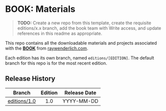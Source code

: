 # BOOK: Materials

> __TODO:__ Create a new repo from this template, create the requisite editions/x.x branch, add the book team with Write access, and update references in this readme as appropriate.


This repo contains all the downloadable materials and projects associated with the **[BOOK](https://www.raywenderlich.com/books)** from [raywenderlich.com](https://www.raywenderlich.com).

Each edition has its own branch, named `editions/[EDITION]`. The default branch for this repo is for the most recent edition.

## Release History

| Branch                                                                            | Edition | Release Date |
| --------------------------------------------------------------------------------- |:-------:|:------------:|
| [editions/1.0](https://github.com/raywenderlich/TODO-materials/tree/editions/1.0) | 1.0     | YYYY-MM-DD   |

